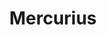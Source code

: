 ---
title: Mercurius
gen: Mercuriī
gender: m.
over: Olympian god of herds and flocks, travellers and hospitality, roads and trade, thievery and cunning, heralds and diplomacy, language and writing, athletic contests and gymnasiums, astronomy and astrology.
romanang: Mercury
greekang: Hermes
greek: Ἑρμης
---